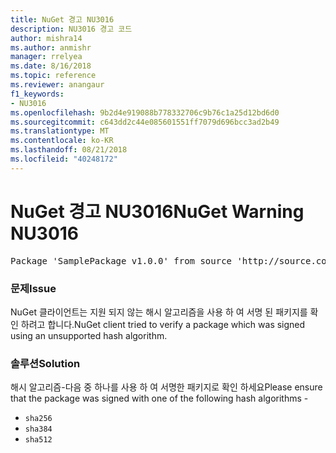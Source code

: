 ```yaml
---
title: NuGet 경고 NU3016
description: NU3016 경고 코드
author: mishra14
ms.author: anmishr
manager: rrelyea
ms.date: 8/16/2018
ms.topic: reference
ms.reviewer: anangaur
f1_keywords:
- NU3016
ms.openlocfilehash: 9b2d4e919088b778332706c9b76c1a25d12bd6d0
ms.sourcegitcommit: c643dd2c44e085601551ff7079d696bcc3ad2b49
ms.translationtype: MT
ms.contentlocale: ko-KR
ms.lasthandoff: 08/21/2018
ms.locfileid: "40248172"
---
```

# <a name="nuget-warning-nu3016"></a><span data-ttu-id="3d4dc-103">NuGet 경고 NU3016</span><span class="sxs-lookup"><span data-stu-id="3d4dc-103">NuGet Warning NU3016</span></span>

<pre>Package 'SamplePackage v1.0.0' from source 'http://source.com/index.json': The package hash uses an unsupported hash algorithm.</pre>

### <a name="issue"></a><span data-ttu-id="3d4dc-104">문제</span><span class="sxs-lookup"><span data-stu-id="3d4dc-104">Issue</span></span>

<span data-ttu-id="3d4dc-105">NuGet 클라이언트는 지원 되지 않는 해시 알고리즘을 사용 하 여 서명 된 패키지를 확인 하려고 합니다.</span><span class="sxs-lookup"><span data-stu-id="3d4dc-105">NuGet client tried to verify a package which was signed using an unsupported hash algorithm.</span></span>


### <a name="solution"></a><span data-ttu-id="3d4dc-106">솔루션</span><span class="sxs-lookup"><span data-stu-id="3d4dc-106">Solution</span></span>

<span data-ttu-id="3d4dc-107">해시 알고리즘-다음 중 하나를 사용 하 여 서명한 패키지로 확인 하세요</span><span class="sxs-lookup"><span data-stu-id="3d4dc-107">Please ensure that the package was signed  with one of the following hash algorithms -</span></span> 
* `sha256`
* `sha384`
* `sha512`


